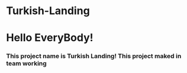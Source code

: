 # Turkish-Landing

<h1>Hello EveryBody!</h1>
<h3>This project name is Turkish Landing! This project maked in team working</h3>

